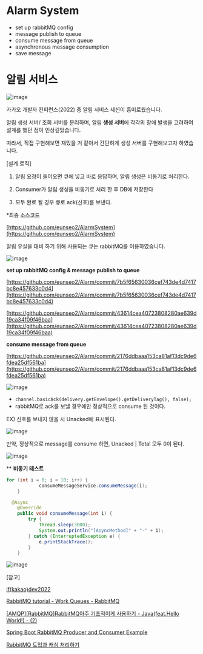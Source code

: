# Alarm System
* set up rabbitMQ config 
* message publish to queue
* consume message from queue
* asynchronous message consumption
* save message 

# 알림 서비스

![image](https://user-images.githubusercontent.com/70589857/218290490-120395b0-91ca-46dd-9d46-0eae7bc915d5.png)

카카오 개발자 컨퍼런스(2022) 중 알림 서비스 세션이 흥미로웠습니다.

알림 생성 서버/ 조회 서버를 분리하며, 알림 **생성 서버**에 각각의 장애 발생을 고려하여 설계를 했던 점이 인상깊었습니다.

따라서, 직접 구현해보면 재밌을 거 같아서 간단하게 생성 서버를 구현해보고자 하였습니다. 

[설계 로직]

1) 알림 요청이 들어오면 큐에 넣고 바로 응답하며, 알림 생성은 비동기로 처리한다. 

2) Consumer가 알림 생성을 비동기로 처리 한 후 DB에 저장한다

3) 모두 완료 될 경우 큐로 ack(신호)를 보낸다. 

*최종 소스코드

[https://github.com/eunseo2/AlarmSystem](https://github.com/eunseo2/AlarmSystem)

알림 유실을 대비 하기 위해 사용되는 큐는 rabbitMQ를 이용하였습니다.

![image](https://user-images.githubusercontent.com/70589857/218290505-335689e7-673b-4985-8a6e-750a29464e5e.png)

**set up rabbitMQ config & message publish to queue**

[https://github.com/eunseo2/Alarm/commit/7b5f65630036cef743de4d7417bc8e457633c0d4](https://github.com/eunseo2/Alarm/commit/7b5f65630036cef743de4d7417bc8e457633c0d4)

[https://github.com/eunseo2/Alarm/commit/43614cea40723808280ae639d19ca34f09f46baa](https://github.com/eunseo2/Alarm/commit/43614cea40723808280ae639d19ca34f09f46baa)

**consume message from queue**

[https://github.com/eunseo2/Alarm/commit/2176ddbaaa153ca81af13dc9de6fdea25df561ba](https://github.com/eunseo2/Alarm/commit/2176ddbaaa153ca81af13dc9de6fdea25df561ba)

![image](https://user-images.githubusercontent.com/70589857/218290532-8e207542-3246-407b-b7ca-09b84f64ceca.png)

- `channel.basicAck(delivery.getEnvelope().getDeliveryTag(), false);`
- rabbitMQ로 ack를 보낼 경우에만 정상적으로 consume 된 것이다.

EX) 신호를 보내지 않을 시 Unacked에 표시된다. 

![image](https://user-images.githubusercontent.com/70589857/218290545-a1ccc67e-3e94-4319-a1ee-a60a77e09096.png)

만약, 정상적으로 message를 consume 하면, Unacked | Total 모두 0이 된다.

![image](https://user-images.githubusercontent.com/70589857/218290552-53029da9-6aa2-4cd3-9a45-00c372ab36cc.png)

** **비동기 테스트** 

```java
for (int i = 0; i < 10; i++) {
			consumeMessageService.consumeMessage(i);
	}
```

```java
  @Async
	@Override
	public void consumeMessage(int i) {
		try {
			Thread.sleep(3000);
			System.out.println("[AsyncMethod]" + "-" + i);
		} catch (InterruptedException e) {
			e.printStackTrace();
		}
	}
```

![image](https://user-images.githubusercontent.com/70589857/218290568-80f720a0-7d11-4d9c-b701-4ab48bf1e539.png)
 

[참고]

[if(kakao)dev2022](https://if.kakao.com/2022/session/36)

[RabbitMQ tutorial - Work Queues - RabbitMQ](https://www.rabbitmq.com/tutorials/tutorial-two-java.html)

[[AMQP][RabbitMQ]RabbitMQ아주 기초적이게 사용하기 - Java(feat.Hello World!) - (2)](https://kamang-it.tistory.com/entry/AMQPRabbitMQRabbitMQ%EC%95%84%EC%A3%BC-%EA%B8%B0%EC%B4%88%EC%A0%81%EC%9D%B4%EA%B2%8C-%EC%82%AC%EC%9A%A9%ED%95%98%EA%B8%B0-JavafeatHello-World-2)

[Spring Boot RabbitMQ Producer and Consumer Example](https://www.javaguides.net/2022/07/spring-boot-rabbitmq-producer-and-consumer-example.html)

[RabbitMQ 도입과 캐싱 처리하기](https://velog.io/@znftm97/RabbitMQ-%EB%8F%84%EC%9E%85%EA%B3%BC-%EC%BA%90%EC%8B%B1-%EC%B2%98%EB%A6%AC%ED%95%98%EA%B8%B0)
